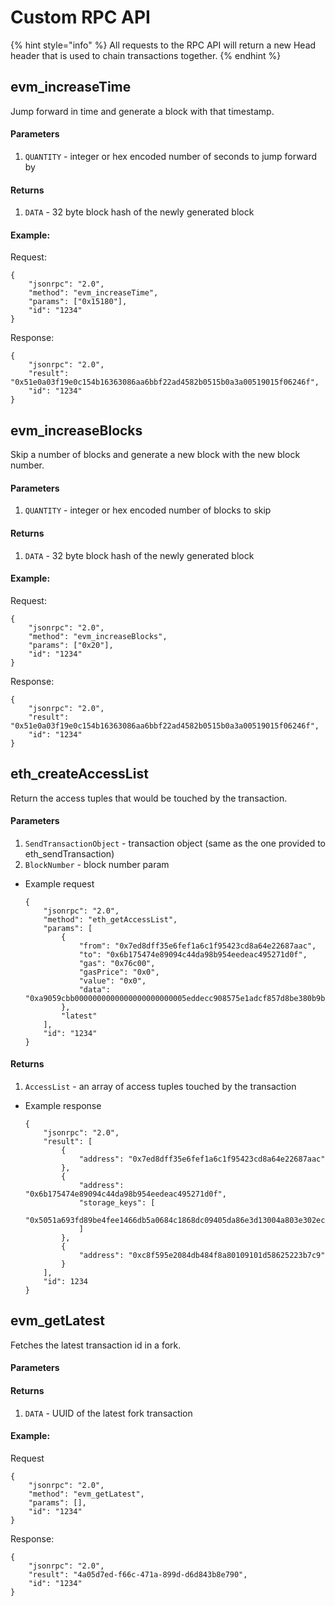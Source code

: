 # Custom RPC API

{% hint style="info" %}
All requests to the RPC API will return a new Head header that is used to chain transactions together.
{% endhint %}

## **evm\_increaseTime**

Jump forward in time and generate a block with that timestamp.

#### Parameters

1. `QUANTITY` - integer or hex encoded number of seconds to jump forward by

#### Returns

1. `DATA` - 32 byte block hash of the newly generated block

#### Example:

Request:

```text
{
    "jsonrpc": "2.0",
    "method": "evm_increaseTime",
    "params": ["0x15180"],
    "id": "1234"
}
```

Response:

```text
{
    "jsonrpc": "2.0",
    "result": "0x51e0a03f19e0c154b16363086aa6bbf22ad4582b0515b0a3a00519015f06246f",
    "id": "1234"
}
```

## **evm\_increaseBlocks**

Skip a number of blocks and generate a new block with the new block number.

#### Parameters

1. `QUANTITY` - integer or hex encoded number of blocks to skip

#### Returns

1. `DATA` - 32 byte block hash of the newly generated block

#### Example:

Request:

```text
{
    "jsonrpc": "2.0",
    "method": "evm_increaseBlocks",
    "params": ["0x20"],
    "id": "1234"
}
```

Response:

```text
{
    "jsonrpc": "2.0",
    "result": "0x51e0a03f19e0c154b16363086aa6bbf22ad4582b0515b0a3a00519015f06246f",
    "id": "1234"
}
```

## **eth\_createAccessList**

Return the access tuples that would be touched by the transaction.

#### Parameters

1. `SendTransactionObject` - transaction object \(same as the one provided to eth\_sendTransaction\)
2. `BlockNumber` - block number param

* Example request

  ```text
  {
      "jsonrpc": "2.0",
      "method": "eth_getAccessList",
      "params": [
          {
              "from": "0x7ed8dff35e6fef1a6c1f95423cd8a64e22687aac",
              "to": "0x6b175474e89094c44da98b954eedeac495271d0f",
              "gas": "0x76c00",
              "gasPrice": "0x0",
              "value": "0x0",
              "data": "0xa9059cbb0000000000000000000000005eddecc908575e1adcf857d8be380b9b7e5f658300000000000000000000000000000000000000000000000228813d891ab86000"
          },
          "latest"
      ],
      "id": "1234"
  }
  ```

#### Returns

1. `AccessList` - an array of access tuples touched by the transaction

* Example response

  ```text
  {
      "jsonrpc": "2.0",
      "result": [
          {
              "address": "0x7ed8dff35e6fef1a6c1f95423cd8a64e22687aac"
          },
          {
              "address": "0x6b175474e89094c44da98b954eedeac495271d0f",
              "storage_keys": [
                  "0x5051a693fd89be4fee1466db5a0684c1868dc09405da86e3d13004a803e302ec"
              ]
          },
          {
              "address": "0xc8f595e2084db484f8a80109101d58625223b7c9"
          }
      ],
      "id": 1234
  }
  ```

## **evm\_getLatest**

Fetches the latest transaction id in a fork.

#### Parameters

#### Returns

1. `DATA` - UUID of the latest fork transaction

#### Example:

Request

```text
{
    "jsonrpc": "2.0",
    "method": "evm_getLatest",
    "params": [],
    "id": "1234"
}
```

Response:

```text
{
    "jsonrpc": "2.0",
    "result": "4a05d7ed-f66c-471a-899d-d6d843b8e790",
    "id": "1234"
}
```

